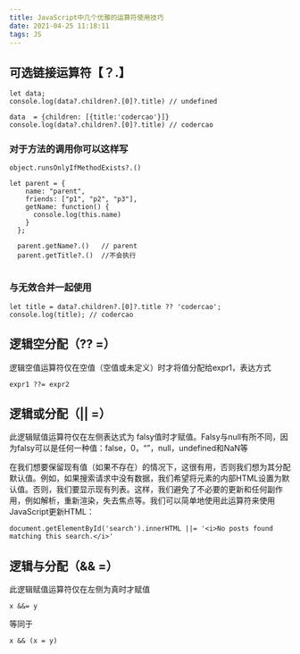 ```yaml
---
title: JavaScript中几个优雅的运算符使用技巧
date: 2021-04-25 11:18:11
tags: JS
---
```


## 可选链接运算符【？.】

```
let data;
console.log(data?.children?.[0]?.title) // undefined

data  = {children: [{title:'codercao'}]}
console.log(data?.children?.[0]?.title) // codercao
```
### 对于方法的调用你可以这样写

```
object.runsOnlyIfMethodExists?.()
```
```
let parent = {
    name: "parent",
    friends: ["p1", "p2", "p3"],
    getName: function() {
      console.log(this.name)
    }
  };
  
  parent.getName?.()   // parent
  parent.getTitle?.()  //不会执行
  
```
### 与无效合并一起使用
```
let title = data?.children?.[0]?.title ?? 'codercao';
console.log(title); // codercao
```
## 逻辑空分配（?? =）

逻辑空值运算符仅在空值（空值或未定义）时才将值分配给expr1，表达方式
```
expr1 ??= expr2

```

## 逻辑或分配（|| =）

此逻辑赋值运算符仅在左侧表达式为 falsy值时才赋值。Falsy与null有所不同，因为falsy可以是任何一种值：false，0，“”，null，undefined和NaN等

在我们想要保留现有值（如果不存在）的情况下，这很有用，否则我们想为其分配默认值。例如，如果搜索请求中没有数据，我们希望将元素的内部HTML设置为默认值。否则，我们要显示现有列表。这样，我们避免了不必要的更新和任何副作用，例如解析，重新渲染，失去焦点等。我们可以简单地使用此运算符来使用JavaScript更新HTML：

```
document.getElementById('search').innerHTML ||= '<i>No posts found matching this search.</i>'
```

## 逻辑与分配（&& =）

此逻辑赋值运算符仅在左侧为真时才赋值

```
x &&= y
```
等同于
```
x && (x = y)
```